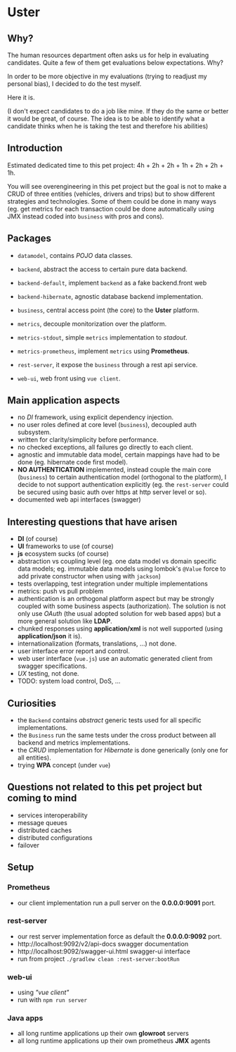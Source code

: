 # Uster

## Why?

The human resources department often asks us for help in evaluating candidates.
Quite a few of them get evaluations below expectations. Why?

In order to be more objective in my evaluations (trying to readjust my personal bias),
I decided to do the test myself.

Here it is.

(I don't expect candidates to do a job like mine. If they do the same or better
it would be great, of course. The idea is to be able to identify what a candidate
thinks when he is taking the test and therefore his abilities)

## Introduction

Estimated dedicated time to this pet project: 4h + 2h + 2h + 1h + 2h + 2h + 1h.

You will see overengineering in this pet project but the goal is not to make a
CRUD of three entities (vehicles, drivers and trips) but to show different
strategies and technologies. Some of them could be done in many ways (eg. get
metrics for each transaction could be done automatically using JMX instead
coded into `business` with pros and cons).

## Packages

* `datamodel`, contains _POJO_ data classes.
* `backend`, abstract the access to certain pure data backend.
* `backend-default`, implement `backend` as a fake backend.front web

* `backend-hibernate`, agnostic database backend implementation.
* `business`, central access point (the core) to the **Uster** platform.
* `metrics`, decouple monitorization over the platform.
* `metrics-stdout`, simple `metrics` implementation to _stadout_.
* `metrics-prometheus`, implement `metrics` using **Prometheus**.
* `rest-server`, it expose the `business` through a rest api service.
* `web-ui`, web front using `vue client`.

## Main application aspects

* no *DI* framework, using explicit dependency injection.
* no user roles defined at core level (`business`), decoupled auth subsystem.
* written for clarity/simplicity before performance.
* no checked exceptions, all failures go directly to each client.
* agnostic and immutable data model, certain mappings have had to be done (eg. hibernate code first model).
* **NO AUTHENTICATION** implemented, instead couple the main core (`business`) to certain authentication model (orthogonal to the platform),
I decide to not support authentication explicitly (eg. the `rest-server` could be secured using basic auth over https at http server level or so).
* documented web api interfaces (swagger)

## Interesting questions that have arisen

* **DI** (of course)
* **UI** frameworks to use (of course)
* **js** ecosystem sucks (of course)
* abstraction vs coupling level (eg. one data model vs domain specific data models; eg. immutable data models using lombok's `@Value` force to
add private constructor when using with `jackson`)
* tests overlapping, test integration under multiple implementations
* metrics: push vs pull problem
* authentication is an orthogonal platform aspect but may be strongly coupled with some business aspects (authorization). The solution is not
only use _OAuth_ (the usual adopted solution for web based apps) but a more general solution like **LDAP**.
* chunked responses using **application/xml** is not well supported (using **application/json** it is).
* internationalization (formats, translations, ...) not done.
* user interface error report and control.
* web user interface (`vue.js`) use an automatic generated client from swagger specifications.
* *UX* testing, not done.
* TODO: system load control, DoS, ...

## Curiosities

* the `Backend` contains *abstract* generic tests used for all specific implementations.
* the `Business` run the same tests under the cross product between all backend and metrics implementations.
* the *CRUD* implementation for *Hibernate* is done generically (only one for all entities).
* trying **WPA** concept (under `vue`)

## Questions not related to this pet project but coming to mind

* services interoperability
* message queues
* distributed caches
* distributed configurations
* failover

## Setup

### Prometheus

* our client implementation run a pull server on the **0.0.0.0:9091** port.

### rest-server

* our rest server implementation force as default the **0.0.0.0:9092** port.
* http://localhost:9092/v2/api-docs swagger documentation
* http://localhost:9092/swagger-ui.html swagger-ui interface
* run from project `./gradlew clean :rest-server:bootRun`

### web-ui

* using *"vue client"*
* run with `npm run server`

### Java apps

* all long runtime applications up their own **glowroot** servers
* all long runtime applications up their own prometheus **JMX** agents

